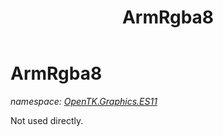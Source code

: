 ﻿---
title: ArmRgba8
---

# ArmRgba8
_namespace: [OpenTK.Graphics.ES11](N-OpenTK.Graphics.ES11.html)_

Not used directly.




